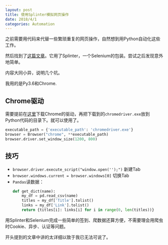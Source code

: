 ```yaml
---
layout: post
title: 使用Splinter模拟网页操作
date: 2018/4/1
categories: Automation
---
```


之前需要用代码来代替一些繁琐重复的网页操作，自然想到用Python自动化这些工作。

然后找到了[这篇文章](https://hackernoon.com/mastering-python-web-scraping-get-your-data-back-e9a5cc653d88)。它用了Splinter，一个Selenium的包装。尝试之后发现意外地简单。

内容大同小异，说明几个坑。

<!--more-->

我用的是Py3.6和Chrome.

## Chrome驱动

需要提前在[这里](https://sites.google.com/a/chromium.org/chromedriver/)下载Chrome的驱动，再把下载到的`chromedriver.exe`放到Python代码的目录下。就可以使用了。

```python
executable_path = {'executable_path': 'chromedriver.exe'}
browser = Browser("chrome", **executable_path)
browser.driver.set_window_size(1200, 800)
```

## 技巧

- `browser.driver.execute_script("window.open('');")` 新建Tab
- `browser.windows.current = browser.windows[0]` 切换Tab
- `Pandas`读数据：
    ```Python
    def get_dict(name):
        my_df = pd.read_csv(name)
        titles = my_df['Title'].tolist()
        links = my_df['Link'].tolist()
        return {titles[i]: links[i] for i in range(0, len(titles))}
    ```

用Splinter和Selenium完成一些简单的签到、爬数据还算方便，不需要理会用爬虫时Cookie、异步、认证等问题。

开头提到的文章中讲的太详细以致于我已无法可说了。
